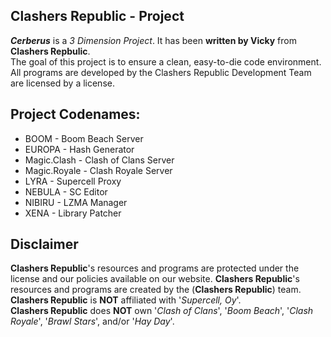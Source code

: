 ## Clashers Republic - Project

***Cerberus*** is a _3 Dimension Project_.
It has been **written by Vicky** from **Clashers Repbulic**.  
The goal of this project is to ensure a clean, easy-to-die code environment.
All programs are developed by the Clashers Republic Development Team are licensed by a license.

## Project Codenames:
* BOOM - Boom Beach Server
* EUROPA - Hash Generator
* Magic.Clash - Clash of Clans Server
* Magic.Royale - Clash Royale Server
* LYRA - Supercell Proxy
* NEBULA - SC Editor
* NIBIRU - LZMA Manager
* XENA - Library Patcher

## Disclaimer
**Clashers Republic**'s resources and programs are protected under the license and our policies available on our website.
**Clashers Republic**'s resources and programs are created by the (**Clashers Republic**) team.  
**Clashers Republic** is **NOT** affiliated with '_Supercell, Oy_'.  
**Clashers Republic** does **NOT** own '_Clash of Clans_', '_Boom Beach_', '_Clash Royale_', '_Brawl Stars_', and/or '_Hay Day_'.
